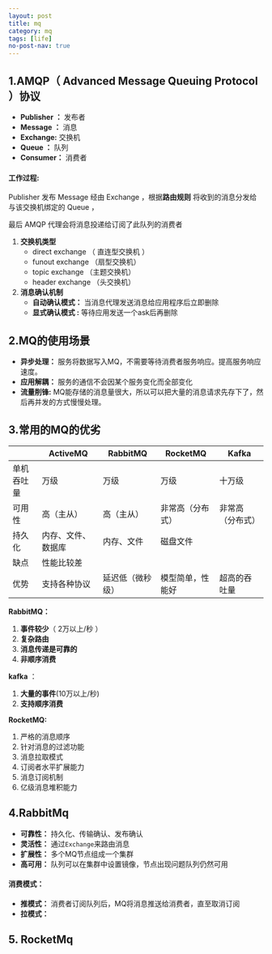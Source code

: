 ```yaml
---
layout: post
title: mq
category: mq
tags: [life]
no-post-nav: true
---
```


## 1.AMQP（ Advanced Message Queuing Protocol ）协议 

-  **Publisher ：**  发布者 
-  **Message ：** 消息
-  **Exchange:** 交换机 
-  **Queue ：**  队列 
- **Consumer：** 消费者

#### 工作过程:

 Publisher 发布 Message  经由  Exchange ，根据**路由规则** 将收到的消息分发给与该交换机绑定的 Queue ，

 最后 AMQP 代理会将消息投递给订阅了此队列的消费者 

1. **交换机类型**
   -  direct exchange （ 直连型交换机 ）
   -  funout exchange （扇型交换机）
   - topic exchange （主题交换机）
   - header exchange （头交换机）
2. **消息确认机制**
   -  **自动确认模式：**  当消息代理发送消息给应用程序后立即删除
   -  **显式确认模式 :**   等待应用发送一个ask后再删除



## 2.MQ的使用场景

-  **异步处理：** 服务将数据写入MQ，不需要等待消费者服务响应。提高服务响应速度。
-  **应用解耦：**  服务的通信不会因某个服务变化而全部变化
-  **流量削锋:**    MQ能存储的消息量很大，所以可以把大量的消息请求先存下了，然后再并发的方式慢慢处理。 



## 3.常用的MQ的优劣

 

|            | ActiveMQ           | RabbitMQ         | RocketMQ         | Kafka            |
| ---------- | ------------------ | ---------------- | ---------------- | ---------------- |
| 单机吞吐量 | 万级               | 万级             | 万级             | 十万级           |
| 可用性     | 高（主从）         | 高（主从）       | 非常高（分布式） | 非常高（分布式） |
| 持久化     | 内存、文件、数据库 | 内存、文件       | 磁盘文件         |                  |
| 缺点       | 性能比较差         |                  |                  |                  |
| 优势       | 支持各种协议       | 延迟低（微秒级） | 模型简单，性能好 | 超高的吞吐量     |



**RabbitMQ：** 

1. **事件较少**（ 2万以上/秒 ）
2. **复杂路由**
3. **消息传递是可靠的** 
4. **非顺序消费**



 **kafka** ：

1.  **大量的事件**(10万以上/秒)
2.  **支持顺序消费**



**RocketMQ:**

1.  严格的消息顺序 
2.  针对消息的过滤功能 
3.  消息拉取模式 
4.  订阅者水平扩展能力 
5.  消息订阅机制 
6.  亿级消息堆积能力 



## 4.RabbitMq

- **可靠性：** 持久化、传输确认、发布确认
- **灵活性：** 通过`Exchange`来路由消息 
- **扩展性：** 多个MQ节点组成一个集群
- **高可用：**  队列可以在集群中设置镜像，节点出现问题队列仍然可用



#### 消费模式：

- **推模式：** 消费者订阅队列后，MQ将消息推送给消费者，直至取消订阅
- **拉模式：** 



## 5. RocketMq

